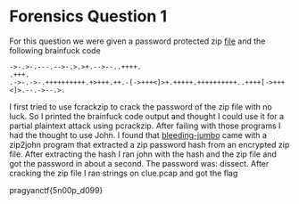 # Forensics Question 1

For this question we were given a password protected zip [file](clue.zip) and the following brainfuck code
```
->-.>-.---.-->-.>.>+.-->--..++++.
.+++.
.->-.->-.++++++++++.+>+++.++.-[->+++<]>+.+++++.++++++++++..++++[->+++<]>.--.->--.>.
```
I first tried to use fcrackzip to crack the password of the zip file with no luck. So I printed the brainfuck code output and thought I could use it for a partial plaintext attack using pcrackzip.
After failing with those programs I had the thought to use John. I found that [bleeding-jumbo](https://github.com/magnumripper/JohnTheRipper) came with a zip2john program that extracted a zip password hash from an encrypted zip file.
After extracting the hash I ran john with the hash and the zip file and got the password in about a second. The password was: dissect. After cracking the zip file I ran strings on clue.pcap and got the flag

pragyanctf{5n00p_d099}
